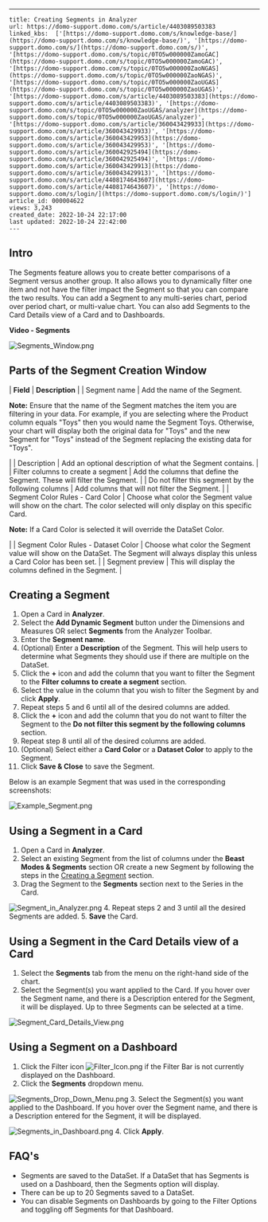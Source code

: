 ---
    title: Creating Segments in Analyzer
    url: https://domo-support.domo.com/s/article/4403089503383
    linked_kbs:  ['[https://domo-support.domo.com/s/knowledge-base/](https://domo-support.domo.com/s/knowledge-base/)', '[https://domo-support.domo.com/s/](https://domo-support.domo.com/s/)', '[https://domo-support.domo.com/s/topic/0TO5w000000ZamoGAC](https://domo-support.domo.com/s/topic/0TO5w000000ZamoGAC)', '[https://domo-support.domo.com/s/topic/0TO5w000000ZaoNGAS](https://domo-support.domo.com/s/topic/0TO5w000000ZaoNGAS)', '[https://domo-support.domo.com/s/topic/0TO5w000000ZaoUGAS](https://domo-support.domo.com/s/topic/0TO5w000000ZaoUGAS)', '[https://domo-support.domo.com/s/article/4403089503383](https://domo-support.domo.com/s/article/4403089503383)', '[https://domo-support.domo.com/s/topic/0TO5w000000ZaoUGAS/analyzer](https://domo-support.domo.com/s/topic/0TO5w000000ZaoUGAS/analyzer)', '[https://domo-support.domo.com/s/article/360043429933](https://domo-support.domo.com/s/article/360043429933)', '[https://domo-support.domo.com/s/article/360043429953](https://domo-support.domo.com/s/article/360043429953)', '[https://domo-support.domo.com/s/article/360042925494](https://domo-support.domo.com/s/article/360042925494)', '[https://domo-support.domo.com/s/article/360043429913](https://domo-support.domo.com/s/article/360043429913)', '[https://domo-support.domo.com/s/article/4408174643607](https://domo-support.domo.com/s/article/4408174643607)', '[https://domo-support.domo.com/s/login/](https://domo-support.domo.com/s/login/)']
    article_id: 000004622
    views: 3,243
    created_date: 2022-10-24 22:17:00
    last updated: 2022-10-24 22:42:00
    ---



Intro
-----


The Segments feature allows you to create better comparisons of a Segment versus another group. It also allows you to dynamically filter one item and not have the filter impact the Segment so that you can compare the two results. You can add a Segment to any multi-series chart, period over period chart, or multi-value chart. You can also add Segments to the Card Details view of a Card and to Dashboards.


**Video - Segments**



![Segments_Window.png](Segments_Window.png)


Parts of the Segment Creation Window
------------------------------------




| **Field** | **Description** |
| Segment name | Add the name of the Segment.





**Note:** Ensure that the name of the Segment matches the item you are filtering in your data. For example, if you are selecting where the Product column equals "Toys" then you would name the Segment Toys. Otherwise, your chart will display both the original data for "Toys" and the new Segment for "Toys" instead of the Segment replacing the existing data for "Toys".


 |
| Description | Add an optional description of what the Segment contains. |
| Filter columns to create a segment | Add the columns that define the Segment. These will filter the Segment. |
| Do not filter this segment by the following columns | Add columns that will not filter the Segment. |
| Segment Color Rules - Card Color | Choose what color the Segment value will show on the chart. The color selected will only display on this specific Card.





**Note:** If a Card Color is selected it will override the DataSet Color.


 |
| Segment Color Rules - Dataset Color | Choose what color the Segment value will show on the DataSet. The Segment will always display this unless a Card Color has been set. |
| Segment preview | This will display the columns defined in the Segment. |


Creating a Segment
------------------


1. Open a Card in **Analyzer**.
2. Select the **Add Dynamic Segment** button under the Dimensions and Measures OR select **Segments** from the Analyzer Toolbar.
3. Enter the **Segment name**.
4. (Optional) Enter a **Description** of the Segment. This will help users to determine what Segments they should use if there are multiple on the DataSet.
5. Click the **+** icon and add the column that you want to filter the Segment to the **Filter columns to create a segment** section.
6. Select the value in the column that you wish to filter the Segment by and click **Apply**.
7. Repeat steps 5 and 6 until all of the desired columns are added.
8. Click the **+** icon and add the column that you do not want to filter the Segment to the **Do not filter this segment by the following columns** section.
9. Repeat step 8 until all of the desired columns are added.
10. (Optional) Select either a **Card Color** or a **Dataset Color** to apply to the Segment.
11. Click **Save & Close** to save the Segment.


Below is an example Segment that was used in the corresponding screenshots:  
  



![Example_Segment.png](Example_Segment.png)


Using a Segment in a Card
-------------------------


1. Open a Card in **Analyzer**.
2. Select an existing Segment from the list of columns under the **Beast Modes & Segments** section OR create a new Segment by following the steps in the [Creating a Segment](#h_01F92D6J2WJK7VGP19T76DV735) section.
3. Drag the Segment to the **Segments** section next to the Series in the Card.  
  
![Segment_in_Analyzer.png](Segment_in_Analyzer.png)
4. Repeat steps 2 and 3 until all the desired Segments are added.
5. **Save** the Card.


Using a Segment in the Card Details view of a Card
--------------------------------------------------


1. Select the **Segments** tab from the menu on the right-hand side of the chart.
2. Select the Segment(s) you want applied to the Card. If you hover over the Segment name, and there is a Description entered for the Segment, it will be displayed. Up to three Segments can be selected at a time.  
  
![Segment_Card_Details_View.png](Segment_Card_Details_View.png)


Using a Segment on a Dashboard
------------------------------


1. Click the Filter icon ![Filter_Icon.png](Filter_Icon.png) if the Filter Bar is not currently displayed on the Dashboard.
2. Click the **Segments** dropdown menu.  
  
![Segments_Drop_Down_Menu.png](Segments_Drop_Down_Menu.png)
3. Select the Segment(s) you want applied to the Dashboard. If you hover over the Segment name, and there is a Description entered for the Segment, it will be displayed.  
  
![Segments_in_Dashboard.png](Segments_in_Dashboard.png)
4. Click **Apply**.


FAQ's
-----


* Segments are saved to the DataSet. If a DataSet that has Segments is used on a Dashboard, then the Segments option will display.
* There can be up to 20 Segments saved to a DataSet.
* You can disable Segments on Dashboards by going to the Filter Options and toggling off Segments for that Dashboard.
